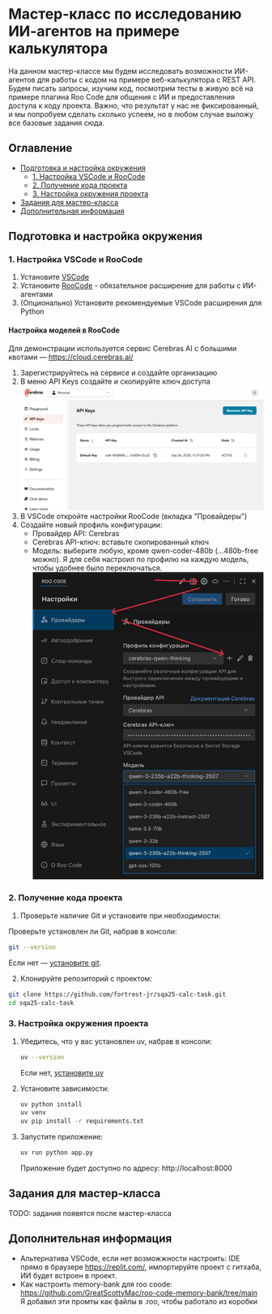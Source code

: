 # Мастер-класс по исследованию ИИ-агентов на примере калькулятора

На данном мастер-классе мы будем исследовать возможности ИИ-агентов для работы с кодом на примере веб-калькулятора с REST API. Будем писать запросы, изучим код, посмотрим тесты в живую всё на примере плагина Roo Code для общения с ИИ и предоставления доступа к коду проекта.
Важно, что результат у нас не фиксированный, и мы попробуем сделать сколько успеем, но в любом случае выложу все базовые задания сюда.

## Оглавление

- [Подготовка и настройка окружения](#подготовка-и-настройка-окружения)
  - [1. Настройка VSCode и RooCode](#1-настройка-vscode-и-roocode)
  - [2. Получение кода проекта](#2-получение-кода-проекта)
  - [3. Настройка окружения проекта](#3-настройка-окружения-проекта)
- [Задания для мастер-класса](#задания-для-мастер-класса)
- [Дополнительная информация](#дополнительная-информация)

## Подготовка и настройка окружения

### 1. Настройка VSCode и RooCode

1. Установите [VSCode](https://code.visualstudio.com/)
2. Установите [RooCode](https://marketplace.visualstudio.com/items?itemName=RooVeterinaryInc.roo-cline) - обязательное расширение для работы с ИИ-агентами
3. (Опционально) Установите рекомендуемые VSCode расширения для Python

#### Настройка моделей в RooCode
Для демонстрации используется сервис Cerebras AI с большими квотами — https://cloud.cerebras.ai/

1. Зарегистрируйтесь на сервисе и создайте организацию
2. В меню API Keys создайте и скопируйте ключ доступа
![alt text](image.png)
3. В VSCode откройте настройки RooCode (вкладка "Провайдеры")
4. Создайте новый профиль конфигурации:
   - Провайдер API: Cerebras
   - Cerebras API-ключ: вставьте скопированный ключ
   - Модель: выберите любую, кроме qwen-coder-480b (...480b-free можно). Я для себя настроил по профилю на каждую модель, чтобы удобнее было переключаться.
![alt text](image2.jpg)

### 2. Получение кода проекта

1. Проверьте наличие Git и установите при необходимости:

Проверьте установлен ли Git, набрав в консоли:
```bash
git --version
```

Если нет — [установите git](https://git-scm.com/downloads).

2. Клонируйте репозиторий с проектом:

```bash
git clone https://github.com/fortrest-jr/sqa25-calc-task.git
cd sqa25-calc-task
```


### 3. Настройка окружения проекта

1. Убедитесь, что у вас установлен uv, набрав в консоли:
    ```bash
    uv --version
    ```
    Если нет, [установите uv](https://docs.astral.sh/uv/getting-started/installation/)

2. Установите зависимости:
    ```bash
    uv python install
    uv venv
    uv pip install -r requirements.txt
    ```

3. Запустите приложение:
    ```bash
    uv run python app.py
    ```

    Приложение будет доступно по адресу: http://localhost:8000

## Задания для мастер-класса

TODO: задания появятся после мастер-класса

## Дополнительная информация
* Альтернатива VSCode, если нет возможжности настроить: IDE прямо в браузере https://replit.com/, импортируйте проект с гитхаба, ИИ будет встроен в проект.
* Как настроить memory-bank для roo coode: https://github.com/GreatScottyMac/roo-code-memory-bank/tree/main
    Я добавил эти промты как файлы в .roo, чтобы работало из коробки

